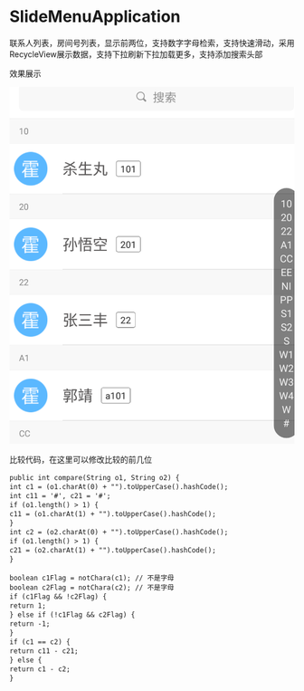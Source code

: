 # SlideMenuApplication
联系人列表，房间号列表，显示前两位，支持数字字母检索，支持快速滑动，采用RecycleView展示数据，支持下拉刷新下拉加载更多，支持添加搜索头部

效果展示

![image](https://raw.githubusercontent.com/huokailihappy/SlideMenuApplication/master/SlideMenuApplication/pic/pic1.png)


比较代码，在这里可以修改比较的前几位

```
public int compare(String o1, String o2) {
int c1 = (o1.charAt(0) + "").toUpperCase().hashCode();
int c11 = '#', c21 = '#';
if (o1.length() > 1) {
c11 = (o1.charAt(1) + "").toUpperCase().hashCode();
}
int c2 = (o2.charAt(0) + "").toUpperCase().hashCode();
if (o1.length() > 1) {
c21 = (o2.charAt(1) + "").toUpperCase().hashCode();
}

boolean c1Flag = notChara(c1); // 不是字母
boolean c2Flag = notChara(c2); // 不是字母
if (c1Flag && !c2Flag) {
return 1;
} else if (!c1Flag && c2Flag) {
return -1;
}
if (c1 == c2) {
return c11 - c21;
} else {
return c1 - c2;
}
```
